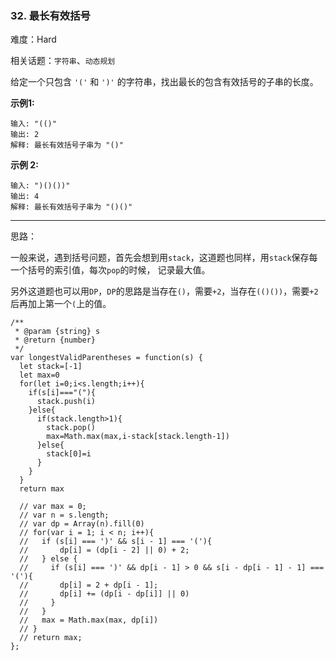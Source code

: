 ### 32. 最长有效括号

难度：Hard

相关话题：`字符串`、`动态规划`

给定一个只包含  `'('` 和  `')'` 的字符串，找出最长的包含有效括号的子串的长度。



**示例1:** 



```
输入: "(()"
输出: 2
解释: 最长有效括号子串为 "()"
```


**示例 2:** 



```
输入: ")()())"
输出: 4
解释: 最长有效括号子串为 "()()"
```



-----

思路：

一般来说，遇到括号问题，首先会想到用`stack`，这道题也同样，用`stack`保存每一个括号的索引值，每次`pop`的时候，
记录最大值。

另外这道题也可以用`DP`，`DP`的思路是当存在`()`，需要`+2`，当存在`(()())`，需要`+2`后再加上第一个`(`上的值。

```
/**
 * @param {string} s
 * @return {number}
 */
var longestValidParentheses = function(s) {
  let stack=[-1]
  let max=0
  for(let i=0;i<s.length;i++){
    if(s[i]==="("){
      stack.push(i)
    }else{
      if(stack.length>1){
        stack.pop()
        max=Math.max(max,i-stack[stack.length-1])
      }else{
        stack[0]=i
      }
    }
  }
  return max
  
  // var max = 0;
  // var n = s.length;
  // var dp = Array(n).fill(0)
  // for(var i = 1; i < n; i++){
  //   if (s[i] === ')' && s[i - 1] === '('){
  //       dp[i] = (dp[i - 2] || 0) + 2;
  //   } else {
  //     if (s[i] === ')' && dp[i - 1] > 0 && s[i - dp[i - 1] - 1] === '('){
  //       dp[i] = 2 + dp[i - 1];
  //       dp[i] += (dp[i - dp[i]] || 0)
  //     }
  //   }
  //   max = Math.max(max, dp[i])
  // }
  // return max;
};
```

